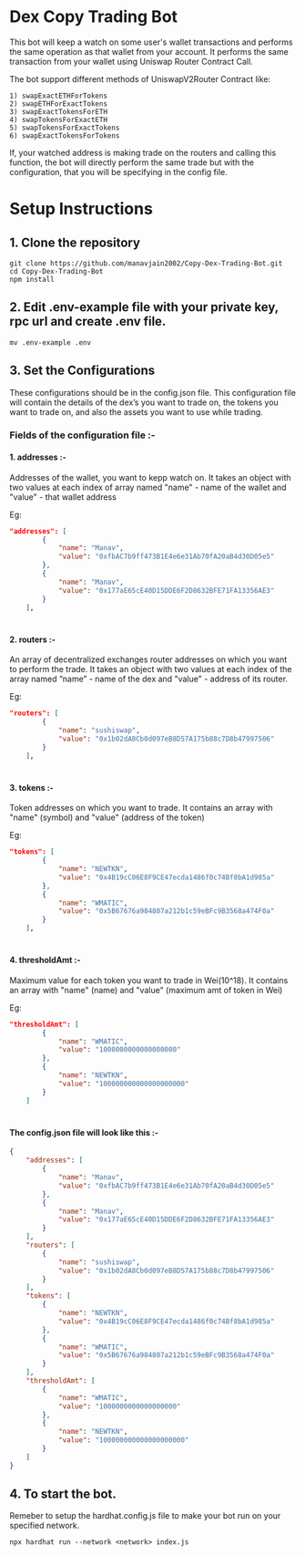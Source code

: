 # Dex Copy Trading Bot

This bot will keep a watch on some user's wallet transactions and performs the same operation as that wallet from your account. It performs the same transaction from your wallet using Uniswap Router Contract Call.

The bot support different methods of UniswapV2Router Contract like:

    1) swapExactETHForTokens
    2) swapETHForExactTokens
    3) swapExactTokensForETH
    4) swapTokensForExactETH
    5) swapTokensForExactTokens
    6) swapExactTokensForTokens

If, your watched address is making trade on the routers and calling this function, the bot will directly perform the same trade but with the configuration, that you will be specifying in the config file.

# Setup Instructions

## 1. Clone the repository
```shell
git clone https://github.com/manavjain2002/Copy-Dex-Trading-Bot.git
cd Copy-Dex-Trading-Bot
npm install
```

## 2. Edit .env-example file with your private key, rpc url and create .env file.

```shell
mv .env-example .env
```

## 3. Set the Configurations

These configurations should be in the config.json file. This configuration file will contain the details of the dex’s you want to trade on, the tokens you want to trade on, and also the assets you want to use while trading.

### Fields of the configuration file :-

#### 1. addresses :- 
Addresses of the wallet, you want to kepp watch on. It takes an object with two values at each index of array named "name" - name of the wallet and "value" - that wallet address

Eg: 
```json
"addresses": [
        {
            "name": "Manav",
            "value": "0xfbAC7b9ff473B1E4e6e31Ab70fA20aB4d30D05e5"
        },
        {
            "name": "Manav",
            "value": "0x177aE65cE40D15DDE6F2D8632BFE71FA13356AE3"
        }
    ],
```
#
#### 2. routers :-
An array of decentralized exchanges router addresses on which you want to perform the trade. It takes an object with two values at each index of the array named “name” - name of the dex and "value" - address of its router.

Eg:
```json
"routers": [
        {
            "name": "sushiswap",
            "value": "0x1b02dA8Cb0d097eB8D57A175b88c7D8b47997506"
        }
    ],
```
#

#### 3. tokens :- 
Token addresses on which you want to trade. It contains an array with "name" (symbol) and "value" (address of the token)

Eg:
```json 
"tokens": [
        {
            "name": "NEWTKN",
            "value": "0x4B19cC06E8F9CE47ecda1486f0c74Bf8bA1d985a"
        },
        {
            "name": "WMATIC",
            "value": "0x5B67676a984807a212b1c59eBFc9B3568a474F0a"
        }
    ],
```
#
#### 4. thresholdAmt :- 
Maximum value for each token you want to trade in Wei(10^18). It contains an array with "name" (name) and "value" (maximum amt of token in Wei)

Eg:
```json 
"thresholdAmt": [
        {
            "name": "WMATIC",
            "value": "1000000000000000000"
        },
        {
            "name": "NEWTKN",
            "value": "100000000000000000000"
        }
    ]
```
#
#### The config.json file will look like this :- 
```json
{
    "addresses": [
        {
            "name": "Manav",
            "value": "0xfbAC7b9ff473B1E4e6e31Ab70fA20aB4d30D05e5"
        },
        {
            "name": "Manav",
            "value": "0x177aE65cE40D15DDE6F2D8632BFE71FA13356AE3"
        }
    ],
    "routers": [
        {
            "name": "sushiswap",
            "value": "0x1b02dA8Cb0d097eB8D57A175b88c7D8b47997506"
        }
    ],
    "tokens": [
        {
            "name": "NEWTKN",
            "value": "0x4B19cC06E8F9CE47ecda1486f0c74Bf8bA1d985a"
        },
        {
            "name": "WMATIC",
            "value": "0x5B67676a984807a212b1c59eBFc9B3568a474F0a"
        }
    ],
    "thresholdAmt": [
        {
            "name": "WMATIC",
            "value": "1000000000000000000"
        },
        {
            "name": "NEWTKN",
            "value": "100000000000000000000"
        }
    ]
}
```

## 4. To start the bot.
Remeber to setup the hardhat.config.js file to make your bot run on your specified network.

```shell
npx hardhat run --network <network> index.js
```
